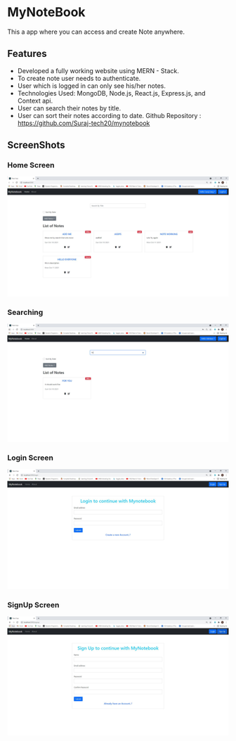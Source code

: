 
# MyNoteBook

This a app where you can access and create Note anywhere.


## Features

- Developed a fully working website using MERN - Stack.
- To create note user needs to authenticate.
- User which is logged in can only see his/her notes.
- Technologies Used: MongoDB, Node.js, React.js, Express.js, and Context api.
- User can search their notes by title.
- User can sort their notes according to date.
Github Repository : https://github.com/Suraj-tech20/mynotebook

  
## ScreenShots

### Home Screen
![App Screenshot](./Assets/Home.JPG)

### Searching
![App Screenshot](./Assets/Searching.JPG)

### Login Screen
![App Screenshot](./Assets/Login.JPG)

### SignUp Screen
![App Screenshot](./Assets/signup.JPG)

  